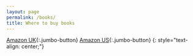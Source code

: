 ```yaml
---
layout: page
permalink: /books/
title: Where to buy books
---
```


[Amazon UK](https://amzn.to/2E13qwu){:.jumbo-button} [Amazon US](https://amzn.to/2NlMbKB){:.jumbo-button}
{: style="text-align: center;"}
